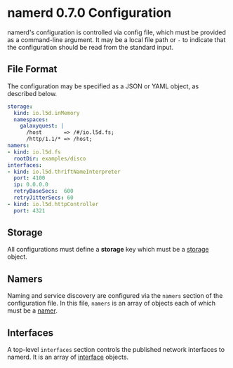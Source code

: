 # namerd 0.7.0 Configuration



namerd's configuration is controlled via config file, which must be provided
as a command-line argument. It may be a local file path or `-` to
indicate that the configuration should be read from the standard input.

## File Format

The configuration may be specified as a JSON or YAML object, as described
below.

```yaml
storage:
  kind: io.l5d.inMemory
  namespaces:
    galaxyquest: |
      /host       => /#/io.l5d.fs;
      /http/1.1/* => /host;
namers:
- kind: io.l5d.fs
  rootDir: examples/disco
interfaces:
- kind: io.l5d.thriftNameInterpreter
  port: 4100
  ip: 0.0.0.0
  retryBaseSecs:  600
  retryJitterSecs: 60
- kind: io.l5d.httpController
  port: 4321
```

<a name="storage"></a>
## Storage

All configurations must define a **storage** key which must be a
[storage](storage.md) object.

<a name="namers"></a>
## Namers

Naming and service discovery are configured via the `namers` section of the
configuration file. In this file, `namers` is an array of objects each of which
must be a [namer](../linkerd/namer.md).

<a name="interfaces"></a>
## Interfaces

A top-level `interfaces` section controls the published network interfaces to
namerd. It is an array of [interface](interface.md) objects.
